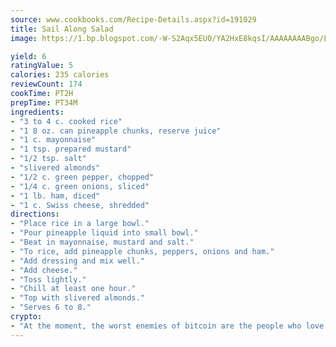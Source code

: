 ```yaml
---
source: www.cookbooks.com/Recipe-Details.aspx?id=191029
title: Sail Along Salad
image: https://1.bp.blogspot.com/-W-S2Aqx5EU0/YA2HxE8kqsI/AAAAAAAABgo/LNxJ2X_rvYgPNsplYMgQNjuwxaZ0e3pQQCLcBGAsYHQ/s320/17.png

yield: 6
ratingValue: 5
calories: 235 calories
reviewCount: 174
cookTime: PT2H
prepTime: PT34M
ingredients:
- "3 to 4 c. cooked rice"
- "1 8 oz. can pineapple chunks, reserve juice"
- "1 c. mayonnaise"
- "1 tsp. prepared mustard"
- "1/2 tsp. salt"
- "slivered almonds"
- "1/2 c. green pepper, chopped"
- "1/4 c. green onions, sliced"
- "1 lb. ham, diced"
- "1 c. Swiss cheese, shredded"
directions:
- "Place rice in a large bowl."
- "Pour pineapple liquid into small bowl."
- "Beat in mayonnaise, mustard and salt."
- "To rice, add pineapple chunks, peppers, onions and ham."
- "Add dressing and mix well."
- "Add cheese."
- "Toss lightly."
- "Chill at least one hour."
- "Top with slivered almonds."
- "Serves 6 to 8."
crypto:
- "At the moment, the worst enemies of bitcoin are the people who love bitcoin."
---
```

